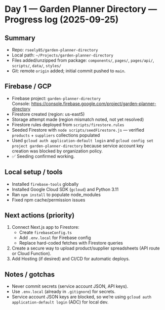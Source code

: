 # Day 1 — Garden Planner Directory — Progress log (2025-09-25)

## Summary
- Repo: `rseely85/garden-planner-directory`
- Local path: `~/Projects/garden-planner-directory`
- Files added/unzipped from package: `components/`, `pages/`, `pages/api/`, `scripts/`, `data/`, `styles/`
- Git: remote `origin` added; initial commit pushed to `main`.

## Firebase / GCP
- Firebase project: `garden-planner-directory`  
  Console: https://console.firebase.google.com/project/garden-planner-directory
- Firestore created (region: us-east5)
- Storage attempt made (region mismatch noted, not yet resolved)
- Firestore rules deployed from `scripts/firestore.rules`
- Seeded Firestore with `node scripts/seedFirestore.js` — verified `products` + `suppliers` collections populated
- Used `gcloud auth application-default login` and `gcloud config set project garden-planner-directory` because service account key creation was blocked by organization policy.
- ✅ Seeding confirmed working.

## Local setup / tools
- Installed `firebase-tools` globally
- Installed Google Cloud SDK (`gcloud`) and Python 3.11
- Ran `npm install` to populate node_modules
- Fixed npm cache/permission issues

## Next actions (priority)
1. Connect Next.js app to Firestore:
   - Create `firebaseConfig.ts`
   - Add `.env.local` for Firebase config
   - Replace hard-coded fetches with Firestore queries
2. Create a secure way to upload product/supplier spreadsheets (API route or Cloud Function).
3. Add Hosting (if desired) and CI/CD for automatic deploys.

## Notes / gotchas
- Never commit secrets (service account JSON, API keys).
- Use `.env.local` (already in `.gitignore`) for secrets.
- Service account JSON keys are blocked, so we’re using `gcloud auth application-default login` (ADC) for local dev.